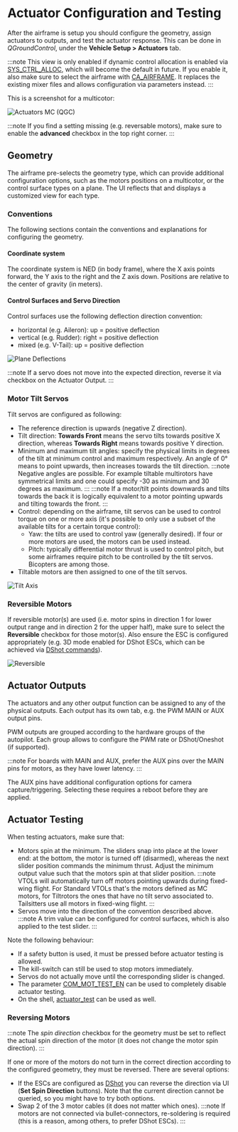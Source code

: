 # Actuator Configuration and Testing

After the airframe is setup you should configure the geometry, assign actuators to outputs, and test the actuator response.
This can be done in *QGroundControl*, under the **Vehicle Setup > Actuators** tab.

:::note
This view is only enabled if dynamic control allocation is enabled via [SYS_CTRL_ALLOC](../advanced_config/parameter_reference.md#SYS_CTRL_ALLOC), which will become the default in future.
If you enable it, also make sure to select the airframe with [CA_AIRFRAME](../advanced_config/parameter_reference.md#CA_AIRFRAME).
It replaces the existing mixer files and allows configuration via parameters instead.
:::

This is a screenshot for a multicotor:

![Actuators MC (QGC)](../../assets/config/qgc_actuators_mc_aux.png)


:::note
If you find a setting missing (e.g. reversable motors), make sure to enable the **advanced** checkbox in the top right corner.
:::

## Geometry
The airframe pre-selects the geometry type, which can provide additional configuration options, such as the motors positions on a multicotor, or the control surface types on a plane.
The UI reflects that and displays a customized view for each type.


### Conventions
The following sections contain the conventions and explanations for configuring the geometry.

#### Coordinate system
The coordinate system is NED (in body frame), where the X axis points forward, the Y axis to the right and the Z axis down.
Positions are relative to the center of gravity (in meters).

#### Control Surfaces and Servo Direction
Control surfaces use the following deflection direction convention:
- horizontal (e.g. Aileron): up = positive deflection
- vertical (e.g. Rudder): right = positive deflection
- mixed (e.g. V-Tail): up = positive deflection

![Plane Deflections](../../assets/config/plane_servo_convention.png)

:::note
If a servo does not move into the expected direction, reverse it via checkbox on the Actuator Output.
:::


### Motor Tilt Servos
Tilt servos are configured as following:
- The reference direction is upwards (negative Z direction).
- Tilt direction: **Towards Front** means the servo tilts towards positive X direction, whereas **Towards Right** means towards positive Y direction.
- Minimum and maximum tilt angles: specify the physical limits in degrees of the tilt at minimum control and maximum respectively. An angle of 0° means to point upwards, then increases towards the tilt direction.
  :::note
  Negative angles are possible. For example tiltable multirotors have symmetrical limits and one could specify -30 as minimum and 30 degrees as maximum.
  :::
  :::note
  If a motor/tilt points downwards and tilts towards the back it is logically equivalent to a motor pointing upwards and tilting towards the front.
  :::
- Control: depending on the airframe, tilt servos can be used to control torque on one or more axis (it's possible to only use a subset of the available tilts for a certain torque control):
  - Yaw: the tilts are used to control yaw (generally desired).
    If four or more motors are used, the motors can be used instead.
  - Pitch: typically differential motor thrust is used to control pitch, but some airframes require pitch to be controlled by the tilt servos. Bicopters are among those.
- Tiltable motors are then assigned to one of the tilt servos.

![Tilt Axis](../../assets/config/tilt_axis.png)

### Reversible Motors
If reversible motor(s) are used (i.e. motor spins in direction 1 for lower output range and in direction 2 for the upper half), make sure to select the **Reversible** checkbox for those motor(s).
Also ensure the ESC is configured appropriately (e.g. 3D mode enabled for DShot ESCs, which can be achieved via [DShot commands](../peripherals/dshot.md#commands)).


![Reversible](../../assets/config/qgc_geometry_reversible.png)

## Actuator Outputs
The actuators and any other output function can be assigned to any of the physical outputs.
Each output has its own tab, e.g. the PWM MAIN or AUX output pins.

PWM outputs are grouped according to the hardware groups of the autopilot.
Each group allows to configure the PWM rate or DShot/Oneshot (if supported).

:::note
For boards with MAIN and AUX, prefer the AUX pins over the MAIN pins for motors, as they have lower latency.
:::

The AUX pins have additional configuration options for camera capture/triggering.
Selecting these requires a reboot before they are applied.


## Actuator Testing
When testing actuators, make sure that:
- Motors spin at the minimum. The sliders snap into place at the lower end: at the bottom, the motor is turned off (disarmed), whereas the next slider position commands the minimum thrust.
  Adjust the minimum output value such that the motors spin at that slider position.
  :::note
  VTOLs will automatically turn off motors pointing upwards during fixed-wing flight. For Standard VTOLs that's the motors defined as MC motors, for Tiltrotors the ones that have no tilt servo associated to. Tailsitters use all motors in fixed-wing flight. 
  :::
- Servos move into the direction of the convention described above.
  :::note
  A trim value can be configured for control surfaces, which is also applied to the test slider.
  :::

Note the following behaviour:
- If a safety button is used, it must be pressed before actuator testing is allowed.
- The kill-switch can still be used to stop motors immediately.
- Servos do not actually move until the corresponding slider is changed.
- The parameter [COM_MOT_TEST_EN](../advanced_config/parameter_reference.md#COM_MOT_TEST_EN) can be used to completely disable actuator testing.
- On the shell, [actuator_test](../modules/modules_command.md#actuator-test) can be used as well.

### Reversing Motors
:::note
The *spin direction* checkbox for the geometry must be set to reflect the actual spin direction of the motor (it does not change the motor spin direction).
:::

If one or more of the motors do not turn in the correct direction according to the configured geometry, they must be reversed.
There are several options:
- If the ESCs are configured as [DShot](../peripherals/dshot.md) you can reverse the direction via UI (**Set Spin Direction** buttons). Note that the current direction cannot be queried, so you might have to try both options.
- Swap 2 of the 3 motor cables (it does not matter which ones).
  :::note
  If motors are not connected via bullet-connectors, re-soldering is required (this is a reason, among others, to prefer DShot ESCs).
  :::

